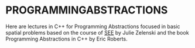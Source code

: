 # PROGRAMMINGABSTRACTIONS
Here are lectures in C++ for Programming Abstractions focused in basic spatial problems based on the course of [SEE](https://see.stanford.edu/Course/CS106B) by Julie Zelenski and the book Programming Abstractions in C++ by Eric Roberts.
